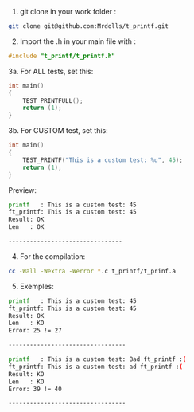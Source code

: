 1. git clone in your work folder :
```bash
git clone git@github.com:Mrdolls/t_printf.git
```
  
2. Import the .h in your main file with :
```c
#include "t_printf/t_printf.h"
```

3a. For ALL tests, set this:
```c
int main()
{
	TEST_PRINTFULL();
	return (1);
}
```

3b. For CUSTOM test, set this:
```c
int main()
{
	TEST_PRINTF("This is a custom test: %u", 45);
	return (1);
}
```

Preview:
```bash
printf   : This is a custom test: 45
ft_printf: This is a custom test: 45
Result: OK
Len   : OK

--------------------------------
```

4. For the compilation:
```bash
cc -Wall -Wextra -Werror *.c t_printf/t_prinf.a
```
5. Exemples:
```bash
printf   : This is a custom test: 45
ft_printf: This is a custom test: 45
Result: OK
Len   : KO
Error: 25 != 27

---------------------------------
```

```bash
printf   : This is a custom test: Bad ft_printf :(
ft_printf: This is a custom test: ad ft_printf :(
Result: KO
Len   : KO
Error: 39 != 40

---------------------------------
```
